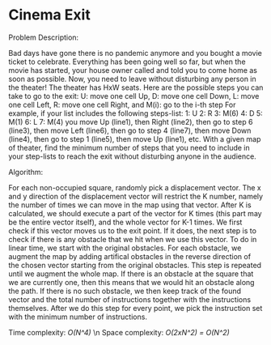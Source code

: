 # Cinema Exit

Problem Description:

Bad days have gone there is no pandemic anymore and you bought a movie ticket to celebrate. Everything has been going well so far, but when the movie has started, your house owner called and told you to come home as soon as possible. Now, you need to leave without disturbing any person in the theater!
The theater has HxW seats. Here are the possible steps you can take to go to the exit: U: move one cell Up,
D: move one cell Down,
L: move one cell Left,
R: move one cell Right, and M(i): go to the i-th step
For example, if your list includes the following steps-list: 1: U
2: R
3: M(6)
4: D
5: M(1)
6: L
7: M(4)
you move Up (line1), then Right (line2), then go to step 6 (line3), then move Left (line6), then go to step 4 (line7), then move Down (line4), then go to step 1 (line5), then move Up (line1), etc.
With a given map of theater, find the minimum number of steps that you need to include in your step-lists to reach the exit without disturbing anyone in the audience.

Algorithm:

For each non-occupied square, randomly pick a displacement vector. The x and y direction of the displacement vector will restrict the K number, namely the number of times we can move in the map using that vector. After K is calculated, we should execute a part of the vector for K times (this part may be the entire vector itself), and the whole vector for K-1 times. We first check if this vector moves us to the exit point. If it does, the next step is to check if there is any obstacle that we hit when we use this vector. To do in linear time, we start with the original obstacles. For each obstacle, we augment the map by adding artifical obstacles in the reverse direction of the chosen vector starting from the original obstacles. This step is repeated until we augment the whole map. If there is an obstacle at the square that we are currently one, then this means that we would hit an obstacle along the path. If there is no such obstacle, we then keep track of the found vector and the total number of instructions together with the instructions themselves. After we do this step for every point, we pick the instruction set with the minimum number of instructions.

Time complexity: *O(N^4)* \n
Space complexity: *O(2xN^2) = O(N^2)*

